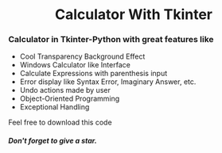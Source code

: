 <div align="center">
  <h1> Calculator With Tkinter </h1>
</div>

<p align='right'>
</p>

### Calculator in Tkinter-Python with great features like  
- Cool Transparency Background Effect
- Windows Calculator like Interface
- Calculate Expressions with parenthesis input
- Error display like Syntax Error, Imaginary Answer, etc.
- Undo actions made by user
- Object-Oriented Programming
- Exceptional Handling

Feel free to download this code 

##### Don't  forget to give a star.
